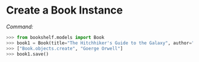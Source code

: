# Create a Book Instance

*Command:*
```python
>>> from bookshelf.models import Book
>>> book1 = Book(title="The Hitchhiker's Guide to the Galaxy", author="Douglas Adams", publication_year=1979)
>>> ["Book.objects.create", "Goerge Orwell"]
>>> book1.save()
